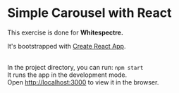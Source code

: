 # Simple Carousel with React
This exercise is done for **Whitespectre.**  

It's bootstrapped with [Create React App](https://github.com/facebook/create-react-app).

\
In the project directory, you can run: `npm start`\
It runs the app in the development mode.\
Open [http://localhost:3000](http://localhost:3000) to view it in the browser.
